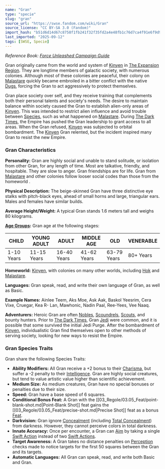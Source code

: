 ```yaml
---
name: "Gran"
type: "specie"
slug: "gran"
source_url: "https://swse.fandom.com/wiki/Gran"
source_license: "CC BY-SA 3.0 (Fandom)"
import_hash: "b51d6d14d67c8758f1fb241f32f35fd2a4e48fb1c76d7ca4f91e6f9d9040bb03"
last_imported: "2025-09-12"
tags: [SWSE, Specie]
---
```

*Reference Book: [Force Unleashed Campaign Guide](https://swse.fandom.com/wiki/Star_Wars_Saga_Edition_Force_Unleashed_Campaign_Guide)*

Gran originally came from the world and system of [Kinyen](https://swse.fandom.com/wiki/Kinyen) in [The Expansion Region](https://swse.fandom.com/wiki/The_Expansion_Region). They are longtime members of galactic society, with numerous colonies. Although most of these colonies are peaceful, their colony on [Malastare](https://swse.fandom.com/wiki/Malastare) quickly became embroiled in a bitter conflict with the native [Dugs](https://swse.fandom.com/wiki/Dugs), forcing the Gran to act aggressively to protect themselves.

Gran place society over self, and they receive training that complements both their personal talents and society's needs. The desire to maintain balance within society caused the Gran to establish alien-only areas of [Kinyen](https://swse.fandom.com/wiki/Kinyen). This was intended to restrict alien influence and avoid trouble between [Species](https://swse.fandom.com/wiki/Species), such as what happened on [Malastare](https://swse.fandom.com/wiki/Malastare). During [The Dark Times](https://swse.fandom.com/wiki/The_Dark_Times), the Empire has pushed the Gran leadership to grant access to all areas. When the Gran refused, [Kinyen](https://swse.fandom.com/wiki/Kinyen) was subjected to orbital bombardment. The [Kinyen](https://swse.fandom.com/wiki/Kinyen) Gran relented, but the incident inspired many Gran to resist the new Empire.

### Gran Characteristics
**Personality:** Gran are highly social and unable to stand solitude, or isolation from other Gran, for any length of time. Most are talkative, friendly, and hospitable. They are slow to anger. Gran friendships are for life. Gran from [Malastare](https://swse.fandom.com/wiki/Malastare) and other colonies follow looser social codes than those from the homeworld .

**Physical Description:** The beige-skinned Gran have three distinctive eye stalks with pitch-black eyes, ahead of small horns and large, triangular ears. Males and females have similar builds.

**Average Height/Weight:** A typical Gran stands 1.6 meters tall and weighs 80 kilograms.

**[Age Groups](https://swse.fandom.com/wiki/Age_Groups):** Gran age at the following stages:

| CHILD | YOUNG ADULT | ADULT | MIDDLE AGE | OLD | VENERABLE |
| --- | --- | --- | --- | --- | --- |
| 1-10 Years | 11-15 Years | 16-40 Years | 41-62 Years | 63-79 Years | 80+ Years |

**Homeworld:** [Kinyen](https://swse.fandom.com/wiki/Kinyen), with colonies on many other worlds, including [Hok](https://swse.fandom.com/wiki/Hok) and [Malastare](https://swse.fandom.com/wiki/Malastare).

**Languages:** Gran speak, read, and write their own language of Gran, as well as Basic.

**Example Names:** Ainlee Teem, Aks Moe, Ask Aak, Baskol Yeesrim, Cera Vixe, Cruegar, Kea R- Lan, Mawhonic, Nadin Paal, Ree-Yees, Vee Naaq.

**Adventurers:** Heroic Gran are often [Nobles](https://swse.fandom.com/wiki/Nobles), [Scoundrels](https://swse.fandom.com/wiki/Scoundrels), [Scouts](https://swse.fandom.com/wiki/Scouts), and bounty hunters. Prior to [The Dark Times](https://swse.fandom.com/wiki/The_Dark_Times), Gran [Jedi](https://swse.fandom.com/wiki/Jedi) were common, and it is possible that some survived the initial Jedi Purge. After the bombardment of [Kinyen](https://swse.fandom.com/wiki/Kinyen), individualistic Gran find themselves open to other methods of serving society, looking for new ways to resist the Empire.

### Gran Species Traits
Gran share the following Species Traits:

- **Ability Modifiers:** All Gran receive a +2 bonus to their [Charisma](https://swse.fandom.com/wiki/Charisma), but suffer a -2 penalty to their [Intelligence](https://swse.fandom.com/wiki/Intelligence). Gran are highly social creatures, but tend to value artistic value higher than scientific achievement.
- **Medium Size:** As medium creatures, Gran have no special bonuses or penalties due to their size.
- **Speed:** Gran have a base speed of 6 squares.
- **Conditional Bonus Feat:** A Gran with the [[03_Regole/03.05_Feat/point-blank-shot.md|Point-Blank Shot]] feat gains the [[03_Regole/03.05_Feat/precise-shot.md|Precise Shot]] feat as a bonus [Feat](https://swse.fandom.com/wiki/Feat).
- **Darkvision:** Gran ignore [Concealment](https://swse.fandom.com/wiki/Concealment) (including [Total Concealment](https://swse.fandom.com/wiki/Total_Concealment)) from darkness. However, they cannot perceive colors in total darkness.
- **Innate Accuracy:** Once per encounter, a Gran can [Aim](https://swse.fandom.com/wiki/Aim) by taking a single [Swift Action](https://swse.fandom.com/wiki/Swift_Action) instead of two [Swift Actions](https://swse.fandom.com/wiki/Swift_Actions).
- **Target Awareness:** A Gran takes no distance penalties on [Perception](https://swse.fandom.com/wiki/Perception) checks made to notice targets for the first 50 squares between the Gran and its targets.
- **Automatic Languages:** All Gran can speak, read, and write both Basic and Gran.
